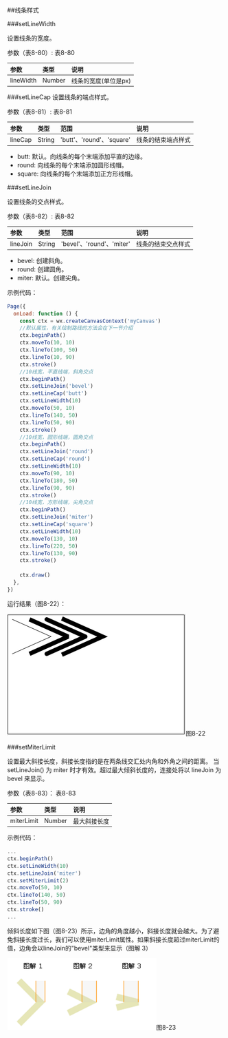 ##线条样式

###setLineWidth

设置线条的宽度。

参数（表8-80）:
表8-80

|参数	|类型	|说明|
| :--- | :--- | :--- |
|lineWidth	|Number	|线条的宽度(单位是px)|

###setLineCap
设置线条的端点样式。

参数（表8-81）:
表8-81

| 参数	| 类型	| 范围	| 说明| 
| :--- | :--- | :--- |:--- |
| lineCap	| String	| 'butt'、'round'、'square'	| 线条的结束端点样式| 

* butt: 默认。向线条的每个末端添加平直的边缘。
* round: 向线条的每个末端添加圆形线帽。
* square: 向线条的每个末端添加正方形线帽。

###setLineJoin

设置线条的交点样式。

参数（表8-82）:
表8-82

| 参数	| 类型	| 范围	| 说明| 
| :--- | :--- | :--- |:--- |
|lineJoin	|String	|'bevel'、'round'、'miter'|	线条的结束交点样式|

* bevel: 创建斜角。
* round: 创建圆角。
* miter: 默认。创建尖角。

示例代码：
```js
Page({
  onLoad: function () {
    const ctx = wx.createCanvasContext('myCanvas')
    //默认属性，有关绘制路线的方法会在下一节介绍
    ctx.beginPath()
    ctx.moveTo(10, 10)
    ctx.lineTo(100, 50)
    ctx.lineTo(10, 90)
    ctx.stroke()
    //10线宽，平直线端，斜角交点
    ctx.beginPath()
    ctx.setLineJoin('bevel')
    ctx.setLineCap('butt')
    ctx.setLineWidth(10)
    ctx.moveTo(50, 10)
    ctx.lineTo(140, 50)
    ctx.lineTo(50, 90)
    ctx.stroke()
    //10线宽，圆形线端，圆角交点
    ctx.beginPath()
    ctx.setLineJoin('round')
    ctx.setLineCap('round')
    ctx.setLineWidth(10)
    ctx.moveTo(90, 10)
    ctx.lineTo(180, 50)
    ctx.lineTo(90, 90)
    ctx.stroke()
    //10线宽，方形线端，尖角交点
    ctx.beginPath()
    ctx.setLineJoin('miter')
    ctx.setLineCap('square')
    ctx.setLineWidth(10)
    ctx.moveTo(130, 10)
    ctx.lineTo(220, 50)
    ctx.lineTo(130, 90)
    ctx.stroke()

    ctx.draw()
  },
})
```

运行结果（图8-22）：

![](/assets/8-22.png)图8-22

###setMiterLimit

设置最大斜接长度，斜接长度指的是在两条线交汇处内角和外角之间的距离。 当 setLineJoin() 为 miter 时才有效。超过最大倾斜长度的，连接处将以 lineJoin 为 bevel 来显示。

参数（表8-83）：
表8-83

|参数	|类型	|说明|
| :--- | :--- | :--- |
|miterLimit	|Number	|最大斜接长度|

示例代码：

```js
...
ctx.beginPath()
ctx.setLineWidth(10)
ctx.setLineJoin('miter')
ctx.setMiterLimit(2)
ctx.moveTo(50, 10)
ctx.lineTo(140, 50)
ctx.lineTo(50, 90)
ctx.stroke()
...

```
倾斜长度如下图（图8-23）所示，边角的角度越小，斜接长度就会越大。为了避免斜接长度过长，我们可以使用miterLimit属性。如果斜接长度超过miterLimit的值，边角会以lineJoin的"bevel"类型来显示（图解 3）

![](/assets/8-23.png)图8-23